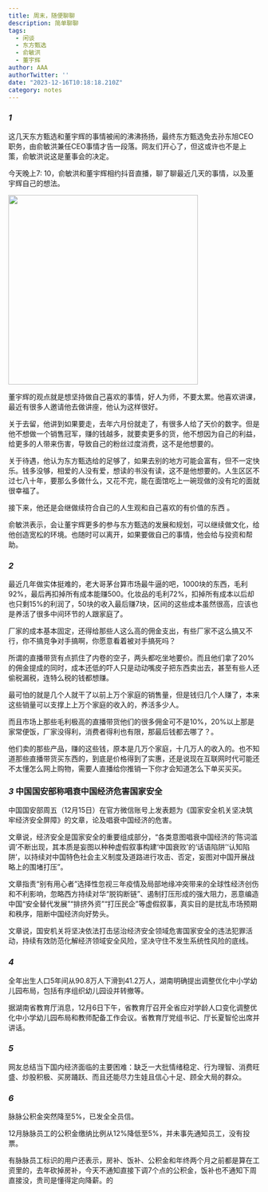 ```yaml
---
title: 周末，随便聊聊
description: 简单聊聊
tags:
  - 闲谈
  - 东方甄选
  - 俞敏洪
  - 董宇辉
author: AAA
authorTwitter: ''
date: "2023-12-16T10:18:18.210Z"
category: notes
---
```


### <i>1</i>

这几天东方甄选和董宇辉的事情被闹的沸沸扬扬，最终东方甄选免去孙东旭CEO职务，由俞敏洪兼任CEO事情才告一段落。网友们开心了，但这或许也不是上策，俞敏洪说这是董事会的决定。

今天晚上7: 10，俞敏洪和董宇辉相约抖音直播，聊了聊最近几天的事情，以及董宇辉自己的想法。

<img src="/images/uploads/2023-12/20231216-yuminhong-dongyuhui.png" style="width: 380px">

董宇辉的观点就是想坚持做自己喜欢的事情，好人为师，不要太累。他喜欢讲课，最近有很多人邀请他去做讲座，他认为这样很好。

关于去留，他讲到如果要走，去年六月份就走了，有很多人给了天价的数字。但是他不想做一个销售冠军，赚的钱越多，就要卖更多的货，他不想因为自己的利益，给更多的人带来伤害，导致自己的粉丝过度消费，这不是他想要的。

关于待遇，他认为东方甄选给的足够了，如果去别的地方可能会富有，但不一定快乐。钱多没够，相爱的人没有爱，想读的书没有读，这不是他想要的。人生区区不过七八十年，要那么多做什么，又花不完，能在面馆吃上一碗现做的没有坨的面就很幸福了。

接下来，他还是会继做续符合自己的人生观和自己喜欢的有价值的东西 。

俞敏洪表示，会让董宇辉更多的参与东方甄选的发展和规划，可以继续做文化，给他创造宽松的环境。也随时可以离开，如果要做自己的事情，他会给与投资和帮助。

### <i>2</i>

最近几年做实体挺难的，老大哥茅台算市场最牛逼的吧，1000块的东西，毛利92%，最后再扣掉所有成本能赚500。化妆品的毛利72%，扣掉所有成本以后却也只剩15%的利润了，50块的收入最后赚7块，区间的这些成本虽然很高，应该也是养活了很多中间环节的人跟家庭了。

厂家的成本基本固定，还得给那些人这么高的佣金支出，有些厂家不这么搞又不行，你不搞竞争对手搞啊，你愿意看着被对手搞死吗？

所谓的直播带货有点抓住了内卷的空子，两头都吃坐地要价。而且他们拿了20%的佣金提成的同时，成本还低的吓人只是动动嘴皮子把东西卖出去，甚至有些人还偷税漏税，连特么税的钱都想赚。

最可怕的就是几个人就干了以前上万个家庭的销售量，但是钱归几个人赚了，本来这些销量可以支撑上上万个家庭的收入的，养活多少人。

而且市场上那些毛利极高的直播带货他们的很多佣金可不是10%，20%以上那是家常便饭，厂家没得利，消费者得利也有限，那最后钱都去哪了？。

他们卖的那些产品，赚的这些钱，原本是几万个家庭，十几万人的收入的。也不知道那些直播带货买东西的，到底是价格得到了实惠，还是说现在互联网时代可能还不太懂怎么网上购物，需要人直播给你推销一下你才会知道怎么下单买买买。

### <i>3</i> 中国国安部称唱衰中国经济危害国家安全

中国国安部周五（12月15日）在官方微信账号上发表题为《国家安全机关坚决筑牢经济安全屏障》的文章，论及唱衰中国经济的危害。

文章说，经济安全是国家安全的重要组成部分，“各类意图唱衰中国经济的‘陈词滥调’不断出现，其本质是妄图以种种虚假叙事构建‘中国衰败’的‘话语陷阱’‘认知陷阱’，以持续对中国特色社会主义制度及道路进行攻击、否定，妄图对中国开展战略上的围堵打压”。

文章指责“别有用心者”选择性忽视三年疫情及局部地缘冲突带来的全球性经济创伤和不利影响，忽略西方持续对华“脱钩断链”、遏制打压形成的强大阻力，恶意编造中国“安全替代发展”“排挤外资”“打压民企”等虚假叙事，真实目的是扰乱市场预期和秩序，阻断中国经济向好势头。

文章说，国安机关将坚决依法打击惩治经济安全领域危害国家安全的违法犯罪活动，持续有效防范化解经济领域安全风险，坚决守住不发生系统性风险的底线。

### <i>4</i>

全年出生人口5年间从90.8万人下滑到41.2万人，湖南明确提出调整优化中小学幼儿园布局，包括有序组织幼儿园设并转撤等。

据湖南省教育厅消息，12月6日下午，省教育厅召开全省应对学龄人口变化调整优化中小学幼儿园布局和教师配备工作会议。省教育厅党组书记、厅长夏智伦出席并讲话。

### <i>5</i>

网友总结当下国内经济面临的主要困难：缺乏一大批情绪稳定、行为理智、消费旺盛、炒股积极、买房踊跃、而且还能尽力生娃且信心十足、顾全大局的群众。

### <i>6</i>

脉脉公积金突然降至5%，已发全全员信。

12月脉脉员工的公积金缴纳比例从12%降低至5%，并未事先通知员工，没有投票。

有脉脉员工标识的用户还表示，房补、饭补、公积金和年终两个月之前都是算在工资里的，去年砍掉房补，今天不通知直接下调7个点的公积金，饭补也不通知下周直接没，贵司是懂得定向降薪。的
